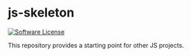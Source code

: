 # js-skeleton

[![Software License](https://img.shields.io/badge/license-MIT-green.svg)](LICENSE)

This repository provides a starting point for other JS projects.
